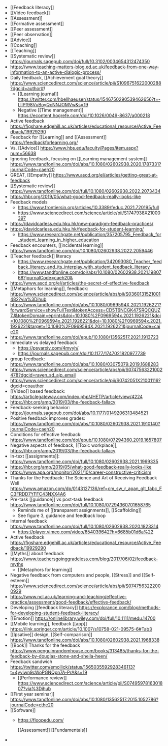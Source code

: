 - [[Feedback literacy]]
- [[Video feedback]]
- [[Assessment]]
- [[Formative assessment]]
- [[Peer assessment]]
- [[Peer observation]]
- [[Advice]]
- [[Coaching]]
- [[Teaching]]
- [[Systematic review]] https://journals.sagepub.com/doi/full/10.3102/0034654312474350
- https://www.teaching-matters-blog.ed.ac.uk/feedback-from-one-way-information-to-an-active-dialogic-process/
- Daily feedback, [[Achievement goal theory]] https://www.sciencedirect.com/science/article/pii/S1096751622000288?dgcid=author#!
	- [[Learning journal]] https://twitter.com/hbellhaeuser/status/1546750290539462656?t=-LIlPf98VuBoyQcNNJOMVw&s=19
	- Negative [[Time management]] https://econtent.hogrefe.com/doi/10.1026/0049-8637/a000218
- Active feedback https://figshare.edgehill.ac.uk/articles/educational_resource/Active_Feedback/19929290
- Feedback for [[Learning]] and [[Assessment]] https://feedbackforlearning.org/
- Vs. [[Advice]] https://www.hbs.edu/faculty/Pages/item.aspx?num=56638
- Ignoring feedback, focusing on [[Learning management system]] https://www.tandfonline.com/doi/abs/10.1080/02602938.2020.1787331?journalCode=caeh20
- GREAT, [[Empathy]] https://www.ascd.org/el/articles/getting-great-at-feedback
- [[Systematic review]] https://www.tandfonline.com/doi/full/10.1080/02602938.2022.2073434
- https://hbr.org/2019/05/what-good-feedback-really-looks-like
- Feedback models
	- https://www.frontiersin.org/articles/10.3389/feduc.2021.720195/full
	- https://www.sciencedirect.com/science/article/pii/S1747938X21000397
- https://davidcarless.edu.hku.hk/new-paradigm-feedback-practices/
- https://davidcarless.edu.hku.hk/feedback-for-student-learning/
	- https://www.researchgate.net/publication/357205795_Feedback_for_student_learning_in_higher_education
- Feedback encounters, [[incidental learning]] https://www.tandfonline.com/doi/10.1080/02602938.2022.2059446
- [[Teacher feedback]] literacy
	- https://www.researchgate.net/publication/342093080_Teacher_feedback_literacy_and_its_interplay_with_student_feedback_literacy
	- https://www.tandfonline.com/doi/abs/10.1080/02602938.2021.1980768?journalCode=caeh20&
- https://www.ascd.org/el/articles/the-secret-of-effective-feedback
- [[Metaphors for learning]], feedback: https://www.sciencedirect.com/science/article/abs/pii/S0360131521001482?via%3Dihub
- https://www.tandfonline.com/doi/abs/10.1080/0969594X.2021.1926221?forwardService=showFullText&tokenAccess=CD5T6NCGK47SRQCQUZ7J&tokenDomain=eprints&doi=10.1080%2F0969594x.2021.1926221&doi=10.1080%2F0969594x.2021.1926221&doi=10.1080%2F0969594x.2021.1926221&target=10.1080%2F0969594X.2021.1926221&journalCode=caie20
- https://www.tandfonline.com/doi/epub/10.1080/13562517.2021.1913723
- Immediate vs delayed feedback
	- https://psyarxiv.com/4mvyh/
	- https://journals.sagepub.com/doi/10.1177/1747021820977739
- group feedback: https://www.tandfonline.com/doi/abs/10.1080/03075079.2019.1688283
- https://www.sciencedirect.com/science/article/abs/pii/S0747563221002478?dgcid=raven_sd_aip_email
- https://www.sciencedirect.com/science/article/pii/S0742051X21001116?dgcid=coauthor
- [[Video]] based feedback: https://articlegateway.com/index.php/JHETP/article/view/4224
- https://hbr.org/amp/2019/03/the-feedback-fallacy
- Feedback-seeking behavior: https://journals.sagepub.com/doi/abs/10.1177/0149206313484521
- Positive feedback improves grades: https://www.tandfonline.com/doi/abs/10.1080/02602938.2021.1910140?journalCode=caeh20
- Conditions for effective feedback: https://www.tandfonline.com/doi/epub/10.1080/07294360.2019.1657807
- Negative aspects of feedback, [[Toxic workplace]], https://hbr.org/amp/2019/03/the-feedback-fallacy
- In-text [[assignments]]: https://www.tandfonline.com/doi/full/10.1080/02602938.2021.1969335
- https://hbr.org/amp/2019/05/what-good-feedback-really-looks-like
- https://www.apa.org/monitor/2021/10/career-constructive-criticism
- Thanks for the Feedback: The Science and Art of Receiving Feedback Well https://www.amazon.com/dp/0143127136/ref=cm_sw_r_apan_glt_fabc_FC3FRDD7YFFC43NXX4A6
- Pre-task [[guidance]] vs post-task feedback https://www.tandfonline.com/doi/full/10.1080/07294360701658765
	- Reminds me of [[transparent assignments]], [[Scaffolding]]
	- See figure 3, guidance and feedback loop
- Internal feedback https://www.tandfonline.com/doi/full/10.1080/02602938.2020.1823314
	- https://player.vimeo.com/video/654039642?h=6685b01d6a%22
- Active feedback https://figshare.edgehill.ac.uk/articles/educational_resource/Active_Feedback/19929290
- [[Myths]] about feedback https://www.teachersgoinggradeless.com/blog/2017/06/02/feedback-myths
	- [[Metaphors for learning]]
- Negative feedback from computers and people, [[Stress]] and [[Self-esteem]] https://www.sciencedirect.com/science/article/abs/pii/S0747563222000929
- https://www.ncl.ac.uk/learning-and-teaching/effective-practice/assessment/good-feedback/effective-feedback/
- Developing [[feedback literacy]] https://explorance.com/blog/methods-for-developing-student-feedback-literacy/
- [[Emotion]] https://onlinelibrary.wiley.com/doi/full/10.1111/medu.14700
- [[Mobile learning]], feedback [[app]] https://link.springer.com/article/10.1007/s10758-021-09575-6#Tab3
- [[Ipsative]] design, [[Self-comparison]] https://www.tandfonline.com/doi/abs/10.1080/02602938.2021.1968338
- [[Book]] Thanks for the feedback https://www.penguinrandomhouse.com/books/313485/thanks-for-the-feedback-by-douglas-stone-and-sheila-heen/
- Feedback sandwich https://twitter.com/emollick/status/1565035592928346113?t=4yviwn9cWoPGNQpn7A-PrA&s=19
	- [[Performance review]] https://www.sciencedirect.com/science/article/pii/S0749597816301807?via%3Dihub
- [[First year seminar]] https://www.tandfonline.com/doi/abs/10.1080/13562517.2015.1052786?journalCode=cthe20
- [[Software]]
	- https://floopedu.com/
	  
	  [[Assessment]] [[Fundamentals]]
-